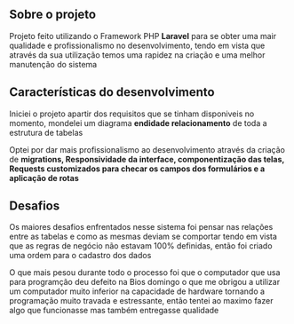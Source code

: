 ## Sobre o projeto
<p>Projeto feito utilizando o Framework PHP <strong>Laravel</strong> para se obter uma mair qualidade e profissionalismo no desenvolvimento, tendo em vista que através da sua utilização temos uma rapidez na criação e uma melhor manutenção do sistema</p>

## Características do desenvolvimento

<p>Iniciei o projeto apartir dos requisitos que se tinham disponiveis no momento, mondelei um diagrama <strong>endidade relacionamento</strong> de toda a estrutura de tabelas</p>
<p>Optei por dar mais profissionalismo ao desenvolvimento através da criação de <strong>migrations, Responsividade da interface, componentização das telas, Requests customizados para checar os campos dos formulários e a aplicação de rotas</strong></p>

## Desafios
<p>Os maiores desafios enfrentados nesse sistema foi pensar nas relações entre as tabelas e como as mesmas deviam se comportar tendo em vista que as regras de negócio não estavam 100% definidas, então foi criado uma ordem para o cadastro dos dados</P>

<p>O que mais pesou durante todo o processo foi que o computador que usa para programção deu defeito na Bios domingo o que me obrigou a utilizar um computador muito inferior na capacidade de hardware tornando a programação muito travada e estressante, então tentei ao maximo fazer algo que funcionasse mas também entregasse qualidade</p>